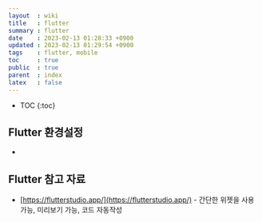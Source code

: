 ```yaml
---
layout  : wiki
title   : flutter
summary : flutter
date    : 2023-02-13 01:28:33 +0900
updated : 2023-02-13 01:29:54 +0900
tags    : flutter, mobile
toc     : true
public  : true
parent  : index
latex   : false
---
```

* TOC
{:toc}

## Flutter 환경설정

* 


## Flutter 참고 자료

* [https://flutterstudio.app/](https://flutterstudio.app/) - 간단한 위젯을 사용가능, 미리보기 가능, 코드 자동작성

